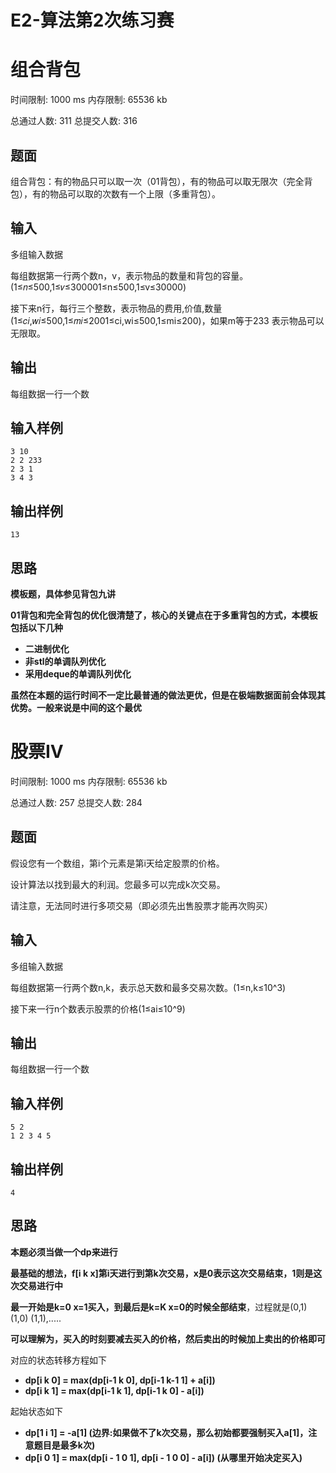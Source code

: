 # E2-算法第2次练习赛

# 组合背包

时间限制: 1000 ms 内存限制: 65536 kb

总通过人数: 311 总提交人数: 316

## 题面

组合背包：有的物品只可以取一次（01背包），有的物品可以取无限次（完全背包），有的物品可以取的次数有一个上限（多重背包）。

## 输入

多组输入数据

每组数据第一行两个数n，v，表示物品的数量和背包的容量。(1≤𝑛≤500,1≤𝑣≤300001≤n≤500,1≤v≤30000)

接下来n行，每行三个整数，表示物品的费用,价值,数量(1≤𝑐𝑖,𝑤𝑖≤500,1≤𝑚𝑖≤2001≤ci,wi≤500,1≤mi≤200)，如果m等于233 表示物品可以无限取。

## 输出

每组数据一行一个数

## 输入样例

```
3 10
2 2 233
2 3 1 
3 4 3
```

## 输出样例

```
13
```

## 思路

**模板题，具体参见背包九讲**

**01背包和完全背包的优化很清楚了，核心的关键点在于多重背包的方式，本模板包括以下几种**

- **二进制优化**
- **非stl的单调队列优化**
- **采用deque的单调队列优化**

**虽然在本题的运行时间不一定比最普通的做法更优，但是在极端数据面前会体现其优势。一般来说是中间的这个最优**

# 股票IV

时间限制: 1000 ms 内存限制: 65536 kb

总通过人数: 257 总提交人数: 284

## 题面

假设您有一个数组，第i个元素是第i天给定股票的价格。

设计算法以找到最大的利润。您最多可以完成k次交易。

请注意，无法同时进行多项交易（即必须先出售股票才能再次购买）

## 输入

多组输入数据

每组数据第一行两个数n,k，表示总天数和最多交易次数。(1≤n,k≤10^3)

接下来一行n个数表示股票的价格(1≤ai≤10^9)

## 输出

每组数据一行一个数

## 输入样例

```
5 2
1 2 3 4 5
```

## 输出样例

```
4
```

## 思路

**本题必须当做一个dp来进行**

**最基础的想法，f[i k x]第i天进行到第k次交易，x是0表示这次交易结束，1则是这次交易进行中**

**最一开始是k=0 x=1买入，到最后是k=K x=0的时候全部结束**，过程就是(0,1) (1,0) (1,1),.....

**可以理解为，买入的时刻要减去买入的价格，然后卖出的时候加上卖出的价格即可**

对应的状态转移方程如下

- **dp[i k 0] = max(dp[i-1 k 0], dp[i-1 k-1 1] + a[i])**
- **dp[i k 1] = max(dp[i-1 k 1], dp[i-1 k 0] - a[i])**

起始状态如下

- **dp[1 i 1] = -a[1] (边界:如果做不了k次交易，那么初始都要强制买入a[1]，注意题目是最多k次)**
- **dp[i 0 1] = max(dp[i - 1 0 1], dp[i - 1 0 0] - a[i])   (从哪里开始决定买入)**

